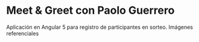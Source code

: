 # Meet & Greet con Paolo Guerrero

Aplicación en Angular 5 para registro de participantes en sorteo. 
Imágenes referenciales
